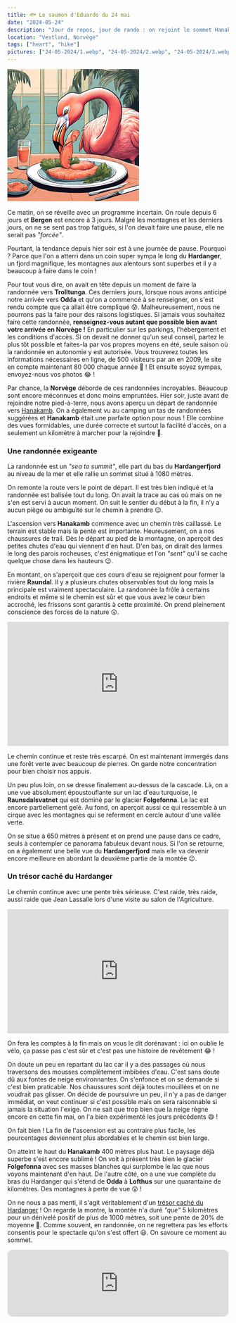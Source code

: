 ```yaml
---
title: 🐟 Le saumon d'Eduardo du 24 mai
date: "2024-05-24"
description: "Jour de repos, jour de rando : on rejoint le sommet Hanakamb à 1080 mètres qui nous offre des vues époustouflantes sur une cascade, un lac, un fjord et un glacier !"
location: "Vestland, Norvège"
tags: ["heart", "hike"]
pictures: ["24-05-2024/1.webp", "24-05-2024/2.webp", "24-05-2024/3.webp", "24-05-2024/4.webp", "24-05-2024/5.webp", "24-05-2024/6.webp", "24-05-2024/7.webp", "24-05-2024/8.webp", "24-05-2024/9.webp", "24-05-2024/10.webp"]
---
```


![Saumon d'Eduardo](../saumon_eduardo.png)

Ce matin, on se réveille avec un programme incertain. On roule depuis 6 jours et **Bergen** est encore à 3 jours. Malgré les montagnes et les derniers jours, on ne se sent pas trop fatigués, si l'on devait faire une pause, elle ne serait pas *"forcée"*.

Pourtant, la tendance depuis hier soir est à une journée de pause. Pourquoi ? Parce que l'on a atterri dans un coin super sympa le long du **Hardanger**, un fjord magnifique, les montagnes aux alentours sont superbes et il y a beaucoup à faire dans le coin !

Pour tout vous dire, on avait en tête depuis un moment de faire la randonnée vers **Trolltunga**. Ces derniers jours, lorsque nous avons anticipé notre arrivée vers **Odda** et qu'on a commencé à se renseigner, on s'est rendu compte que ça allait être compliqué 😰. Malheureusement, nous ne pourrons pas la faire pour des raisons logistiques. Si jamais vous souhaitez faire cette randonnée, **renseignez-vous autant que possible bien avant votre arrivée en Norvège !** En particulier sur les parkings, l'hébergement et les conditions d'accès. Si on devait ne donner qu'un seul conseil, partez le plus tôt possible et faites-la par vos propres moyens en été, seule saison où la randonnée en autonomie y est autorisée. Vous trouverez toutes les informations nécessaires en ligne, de 500 visiteurs par an en 2009, le site en compte maintenant 80 000 chaque année 🤯 ! Et ensuite soyez sympas, envoyez-nous vos photos 😂 !

Par chance, la **Norvège** déborde de ces randonnées incroyables. Beaucoup sont encore méconnues et donc moins empruntées. Hier soir, juste avant de rejoindre notre pied-à-terre, nous avons aperçu un départ de randonnée vers [Hanakamb](https://hardangerfjord.com/en/attractions/hanakamb-6504263). On a également vu au camping un tas de randonnées suggérées et **Hanakamb** était une parfaite option pour nous ! Elle combine des vues formidables, une durée correcte et surtout la facilité d'accès, on a seulement un kilomètre à marcher pour la rejoindre 🤗.

### Une randonnée exigeante

La randonnée est un *"sea to summit"*, elle part du bas du **Hardangerfjord** au niveau de la mer et elle rallie un sommet situé à 1080 mètres.

On remonte la route vers le point de départ. Il est très bien indiqué et la randonnée est balisée tout du long. On avait la trace au cas où mais on ne s'en est servi à aucun moment. On suit le sentier du début à la fin, il n'y a aucun piège ou ambiguïté sur le chemin à prendre 😉.

L'ascension vers **Hanakamb** commence avec un chemin très caillassé. Le terrain est stable mais la pente est importante. Heureusement, on a nos chaussures de trail. Dès le départ au pied de la montagne, on aperçoit des petites chutes d'eau qui viennent d'en haut. D'en bas, on dirait des larmes le long des parois rocheuses, c'est énigmatique et l'on *"sent"* qu'il se cache quelque chose dans les hauteurs 😉.

En montant, on s'aperçoit que ces cours d'eau se rejoignent pour former la rivière **Raundal**. Il y a plusieurs chutes observables tout du long mais la principale est vraiment spectaculaire. La randonnée la frôle à certains endroits et même si le chemin est sûr et que vous avez le cœur bien accroché, les frissons sont garantis à cette proximité. On prend pleinement conscience des forces de la nature 😲.

<div style="width: 100%; height: 0; position: relative; padding-bottom: 56%;"><iframe src="https://giphy.com/embed/3o84sq21TxDH6PyYms" style="top: 0; left: 0; width: 100%; height: 100%; position: absolute; border: 0;" allowfullscreen scrolling="no" allow="encrypted-media;" class="giphy-embed"></iframe></div>

Le chemin continue et reste très escarpé. On est maintenant immergés dans une forêt verte avec beaucoup de pierres. On garde notre concentration pour bien choisir nos appuis.

Un peu plus loin, on se dresse finalement au-dessus de la cascade. Là, on a une vue absolument époustouflante sur un lac d'eau turquoise, le 
**Raunsdalsvatnet** qui est dominé par le glacier **Folgefonna**. Le lac est encore partiellement gelé. Au fond, on aperçoit aussi ce qui ressemble à un cirque avec les montagnes qui se referment en cercle autour d'une vallée verte.

On se situe à 650 mètres à présent et on prend une pause dans ce cadre, seuls à contempler ce panorama fabuleux devant nous. Si l'on se retourne, on a également une belle vue du **Hardangerfjord** mais elle va devenir encore meilleure en abordant la deuxième partie de la montée 😉.

### Un trésor caché du Hardanger

Le chemin continue avec une pente très sérieuse. C'est raide, très raide, aussi raide que Jean Lassalle lors d'une visite au salon de l'Agriculture.

<div style="width: 100%; height: 0; position: relative; padding-bottom: 56%;"><iframe src="https://giphy.com/embed/etOX3h7ApZuDe7Fc5w" style="top: 0; left: 0; width: 100%; height: 100%; position: absolute; border: 0;" allowfullscreen scrolling="no" allow="encrypted-media;" class="giphy-embed"></iframe></div>

On fera les comptes à la fin mais on vous le dit dorénavant : ici on oublie le vélo, ça passe pas c'est sûr et c'est pas une histoire de revêtement 😂 !

On doute un peu en repartant du lac car il y a des passages où nous traversons des mousses complètement imbibées d'eau. C'est sans doute dû aux fontes de neige environnantes. On s'enfonce et on se demande si c'est bien praticable. Nos chaussures sont déjà toutes mouillées et on ne voudrait pas glisser. On décide de poursuivre un peu, il n'y a pas de danger immédiat, on veut continuer si c'est possible mais on sera raisonnable si jamais la situation l'exige. On ne sait que trop bien que la neige règne encore en cette fin mai, on l'a bien expérimenté les jours précédents 😅 !

On fait bien ! La fin de l'ascension est au contraire plus facile, les pourcentages deviennent plus abordables et le chemin est bien large.

On atteint le haut du **Hanakamb** 400 mètres plus haut. Le paysage déjà superbe s'est encore sublimé ! On voit à présent très bien le glacier **Folgefonna** avec ses masses blanches qui surplombe le lac que nous voyons maintenant d'en haut. De l'autre côté, on a une vue complète du bras du Hardanger qui s'étend de **Odda** à **Lofthus** sur une quarantaine de kilomètres. Des montagnes à perte de vue 😲 !

On ne nous a pas menti, il s'agit véritablement d'un 
[trésor caché du Hardanger](https://www.visitnorway.com/places-to-go/fjord-norway/the-hardangerfjord-region/listings-hardanger-fjord/hanakamb/246085/) ! On regarde la montre, la montée n'a duré *"que"* 5 kilomètres pour un dénivelé positif de plus de 1000 mètres, soit une pente de 20% de moyenne 🤯. Comme souvent, en randonnée, on ne regrettera pas les efforts consentis pour le spectacle qu'on s'est offert 😃. On savoure ce moment au sommet.

<iframe style="border-radius:12px" src="https://open.spotify.com/embed/track/213x4gsFDm04hSqIUkg88w?utm_source=generator" width="100%" height="152" frameBorder="0" allow="autoplay; clipboard-write; encrypted-media; picture-in-picture" loading="lazy"></iframe>